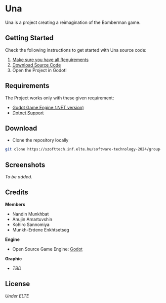 # Una

Una is a project creating a reimagination of the Bomberman game.

## Getting Started

Check the following instructions to get started with Una source code:

1. [Make sure you have all Requirements](#requirements)
2. [Download Source Code](#download)
3. Open the Project in Godot!

## Requirements

The Project works only with these given requirement:

- [Godot Game Engine (.NET version)](https://godotengine.org/download/archive/4.2.1-stable/)
- [Dotnet Support](https://dotnet.microsoft.com/en-us/download)

## Download

- Clone the repository locally

```bash
git clone https://szofttech.inf.elte.hu/software-technology-2024/group-2/una.git
```

## Screenshots

*To be added.*

## Credits

**Members**

- Nandin Munkhbat
- Anujin Amartuvshin
- Kohiro Sannomiya
- Munkh-Erdene Enkhtsetseg

**Engine**

- Open Source Game Engine: [Godot](https://github.com/godotengine)

**Graphic**

- *TBD*

## License

*Under ELTE*
